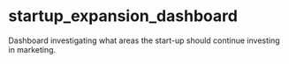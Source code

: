 # startup_expansion_dashboard
Dashboard investigating what areas the start-up should continue investing in marketing.
